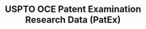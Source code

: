 ---
layout: default
bigquery: https://console.cloud.google.com/bigquery?p=patents-public-data&d=uspto_oce_pair&page=dataset
citation: 'Graham, S. Marco, A., and Miller, A. (2015). “The USPTO Patent Examination
  Research Dataset: A Window on the Process of Patent Examination.”'
contributors: Graham, S. Marco, A., Miller, A.
cost: None
description: The latest version of PatEx (referred to below as the 2020 release) contains
  detailed information on nearly 11.9 million publicly-viewable provisional and non-provisional
  patent applications to the USPTO and over 4.6 million Patent Cooperation Treaty
  (PCT) applications. It is based on data that OCE downloaded from the Patent Examination
  Data System (PEDS) in April, 2021. The PEDS data are sourced from Public PAIR. The
  first time that OCE used PEDS as the basis of PatEx was for the 2019 release. We
  took the PEDS data and organized it into the familiar PatEx data files, which are
  based on the organization of the Public PAIR portal. The data files include information
  on each application’s characteristics, prosecution history, continuation history,
  claims of foreign priority, patent term adjustment history, publication history,
  and correspondence address information.
documentation: 'For the 2019 and later releases, new technical documentation is available
  https://www.uspto.gov/sites/default/files/documents/PatEx-2019-Technical-Doc.pdf


  A document describing the 2014-2017 data sets is available and can be cited as:
  Graham, Stuart J.H. and Marco, Alan C. and Miller, Richard, The USPTO Patent Examination
  Research Dataset: A Window on the Process of Patent Examination (November 30, 2015).
  Available at SSRN: https://ssrn.com/abstract=2702637.'
last_edit: Mon, 04 Apr 2022 19:06:22 GMT
location: https://www.uspto.gov/ip-policy/economic-research/research-datasets/patent-examination-research-dataset-public-pair
maintained_by: EconomicsData@uspto.gov
related_publications: https://ssrn.com/abstract=29956744, https://ssrn.com/abstract=2702637
schema_fields: '[''parent_filing_date'', ''atty_docket_number'', ''wipo_pub_number'',
  ''foreign_parent_date'', ''application_number'', ''status_code'', ''foreign_parent_id'',
  ''application_type'', ''file_location'', ''inventor_address_type'', ''appl_status_code'',
  ''inventor_name_last'', ''child_application_number'', ''continuation_type'', ''patent_number'',
  ''status_description'', ''child_filing_date'', ''correspondence_region_code'', ''correspondence_region_name'',
  ''correspondence_postal_code'', ''disposal_type'', ''inventor_country_name'', ''file_location_date'',
  ''patent_issue_date'', ''invention_title'', ''filing_date'', ''correspondence_name_line_2'',
  ''correspondence_street_line_2'', ''inventor_rank'', ''examiner_name_middle'', ''correspondence_street_line_1'',
  ''sequence_number'', ''invention_subject_matter'', ''confirm_number'', ''customer_number'',
  ''examiner_name_last'', ''examiner_art_unit'', ''uspc_subclass'', ''aia_first_to_file'',
  ''wipo_pub_date'', ''earliest_pgpub_date'', ''inventor_name_first'', ''parent_application_number'',
  ''earliest_pgpub_number'', ''application_number_pair'', ''inventor_country_code'',
  ''correspondence_city'', ''inventor_name_middle'', ''small_entity_indicator'', ''correspondence_country_code'',
  ''event_description'', ''event_code'', ''recorded_date'', ''abandon_date'', ''uspc_class'',
  ''inventor_region_code'', ''examiner_name_first'', ''parent_country'', ''correspondence_country_name'',
  ''examiner_id'', ''parent_country_code'', ''appl_status_date'', ''correspondence_name_line_1'']'
shortname: patex
tags:
- patents
- legal
- history
terms_of_use: 'USPTO’s online databases are not designed or intended to be a source
  for bulk downloads of USPTO data when accessed through the website’s interfaces.
  Individuals, companies, IP addresses, or blocks of IP addresses who, in effect,
  deny or decrease service by generating unusually high numbers of database accesses
  (searches, pages, or hits), whether generated manually or in an automated fashion,
  may be denied access to USPTO servers without notice.


  Bulk data products may be separately obtained from the USPTO, either for free or
  at the cost of dissemination. For details, see information on Electronic Bulk Data
  Products: https://www.uspto.gov/learning-and-resources/electronic-bulk-data-products'
title: USPTO OCE Patent Examination Research Data (PatEx)
uuid: 4342caa7-23af-420c-b2f6-6088f133df6a
---